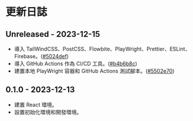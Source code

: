 # 更新日誌

## Unreleased - 2023-12-15
- 導入 TailWindCSS、PostCSS、Flowbite、PlayWright、Prettier、ESLint、Firebase。([#5024def][5024def])
- 導入 GitHub Actions 作為 CI/CD 工具。([#b4b6b8c][b4b6b8c])
- 建置本地 PlayWright 容器和 GitHub Actions 測試腳本。([#5502e70][5502e70])

[5502e70]: https://github.com/sugky7302/my-chat/commit/5502e70e0454a52483383c081109d8457cb734c2
[b4b6b8c]: https://github.com/sugky7302/my-chat/commit/b4b6b8c0097fa6eafcd1784e65597bfc0e788487
[5024def]: https://github.com/sugky7302/my-chat/commit/5024def75579b6c71ca97f31b8fedd5c8b0b1bc
## 0.1.0 - 2023-12-13
- 建置 React 環境。
- 設置初始化環境和開發環境。